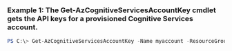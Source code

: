 ### Example 1: The Get-AzCognitiveServicesAccountKey cmdlet gets the API keys for a provisioned Cognitive Services account.
```powershell
PS C:\> Get-AzCognitiveServicesAccountKey -Name myaccount -ResourceGroupName cognitive-services-resource-group
```

